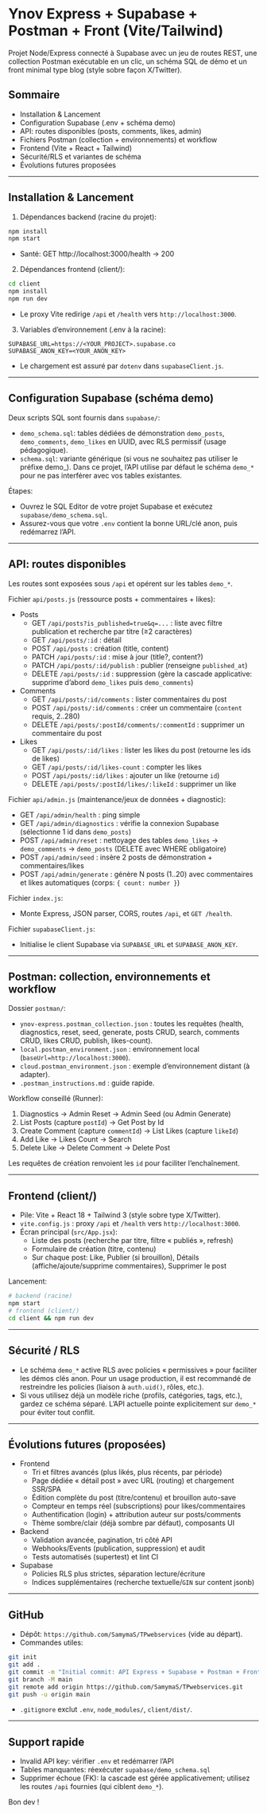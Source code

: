 # Ynov Express + Supabase + Postman + Front (Vite/Tailwind)

Projet Node/Express connecté à Supabase avec un jeu de routes REST, une collection Postman exécutable en un clic, un schéma SQL de démo et un front minimal type blog (style sobre façon X/Twitter).

## Sommaire
- Installation & Lancement
- Configuration Supabase (.env + schéma demo)
- API: routes disponibles (posts, comments, likes, admin)
- Fichiers Postman (collection + environnements) et workflow
- Frontend (Vite + React + Tailwind)
- Sécurité/RLS et variantes de schéma
- Évolutions futures proposées

---

## Installation & Lancement
1) Dépendances backend (racine du projet):
```bash
npm install
npm start
```
- Santé: GET http://localhost:3000/health → 200

2) Dépendances frontend (client/):
```bash
cd client
npm install
npm run dev
```
- Le proxy Vite redirige `/api` et `/health` vers `http://localhost:3000`.

3) Variables d’environnement (.env à la racine):
```
SUPABASE_URL=https://<YOUR_PROJECT>.supabase.co
SUPABASE_ANON_KEY=<YOUR_ANON_KEY>
```
- Le chargement est assuré par `dotenv` dans `supabaseClient.js`.

---

## Configuration Supabase (schéma demo)
Deux scripts SQL sont fournis dans `supabase/`:
- `demo_schema.sql`: tables dédiées de démonstration `demo_posts`, `demo_comments`, `demo_likes` en UUID, avec RLS permissif (usage pédagogique).
- `schema.sql`: variante générique (si vous ne souhaitez pas utiliser le préfixe demo_). Dans ce projet, l’API utilise par défaut le schéma `demo_*` pour ne pas interférer avec vos tables existantes.

Étapes:
- Ouvrez le SQL Editor de votre projet Supabase et exécutez `supabase/demo_schema.sql`.
- Assurez-vous que votre `.env` contient la bonne URL/clé anon, puis redémarrez l’API.

---

## API: routes disponibles
Les routes sont exposées sous `/api` et opérent sur les tables `demo_*`.

Fichier `api/posts.js` (ressource posts + commentaires + likes):
- Posts
  - GET `/api/posts?is_published=true&q=...` : liste avec filtre publication et recherche par titre (≥2 caractères)
  - GET `/api/posts/:id` : détail
  - POST `/api/posts` : création (title, content)
  - PATCH `/api/posts/:id` : mise à jour (title?, content?)
  - PATCH `/api/posts/:id/publish` : publier (renseigne `published_at`)
  - DELETE `/api/posts/:id` : suppression (gère la cascade applicative: supprime d’abord `demo_likes` puis `demo_comments`)
- Comments
  - GET `/api/posts/:id/comments` : lister commentaires du post
  - POST `/api/posts/:id/comments` : créer un commentaire (`content` requis, 2..280)
  - DELETE `/api/posts/:postId/comments/:commentId` : supprimer un commentaire du post
- Likes
  - GET `/api/posts/:id/likes` : lister les likes du post (retourne les ids de likes)
  - GET `/api/posts/:id/likes-count` : compter les likes
  - POST `/api/posts/:id/likes` : ajouter un like (retourne `id`)
  - DELETE `/api/posts/:postId/likes/:likeId` : supprimer un like

Fichier `api/admin.js` (maintenance/jeux de données + diagnostic):
- GET `/api/admin/health` : ping simple
- GET `/api/admin/diagnostics` : vérifie la connexion Supabase (sélectionne 1 id dans `demo_posts`)
- POST `/api/admin/reset` : nettoyage des tables `demo_likes` → `demo_comments` → `demo_posts` (DELETE avec WHERE obligatoire)
- POST `/api/admin/seed` : insère 2 posts de démonstration + commentaires/likes
- POST `/api/admin/generate` : génère N posts (1..20) avec commentaires et likes automatiques (corps: `{ count: number }`)

Fichier `index.js`:
- Monte Express, JSON parser, CORS, routes `/api`, et `GET /health`.

Fichier `supabaseClient.js`:
- Initialise le client Supabase via `SUPABASE_URL` et `SUPABASE_ANON_KEY`.

---

## Postman: collection, environnements et workflow
Dossier `postman/`:
- `ynov-express.postman_collection.json` : toutes les requêtes (health, diagnostics, reset, seed, generate, posts CRUD, search, comments CRUD, likes CRUD, publish, likes-count).
- `local.postman_environment.json` : environnement local (`baseUrl=http://localhost:3000`).
- `cloud.postman_environment.json` : exemple d’environnement distant (à adapter).
- `.postman_instructions.md` : guide rapide.

Workflow conseillé (Runner):
1. Diagnostics → Admin Reset → Admin Seed (ou Admin Generate)
2. List Posts (capture `postId`) → Get Post by Id
3. Create Comment (capture `commentId`) → List Likes (capture `likeId`)
4. Add Like → Likes Count → Search
5. Delete Like → Delete Comment → Delete Post

Les requêtes de création renvoient les `id` pour faciliter l’enchaînement.

---

## Frontend (client/)
- Pile: Vite + React 18 + Tailwind 3 (style sobre type X/Twitter).
- `vite.config.js` : proxy `/api` et `/health` vers `http://localhost:3000`.
- Écran principal (`src/App.jsx`):
  - Liste des posts (recherche par titre, filtre « publiés », refresh)
  - Formulaire de création (titre, contenu)
  - Sur chaque post: Like, Publier (si brouillon), Détails (affiche/ajoute/supprime commentaires), Supprimer le post

Lancement:
```bash
# backend (racine)
npm start
# frontend (client/)
cd client && npm run dev
```

---

## Sécurité / RLS
- Le schéma `demo_*` active RLS avec policies « permissives » pour faciliter les démos clés anon. Pour un usage production, il est recommandé de restreindre les policies (liaison à `auth.uid()`, rôles, etc.).
- Si vous utilisez déjà un modèle riche (profils, catégories, tags, etc.), gardez ce schéma séparé. L’API actuelle pointe explicitement sur `demo_*` pour éviter tout conflit.

---

## Évolutions futures (proposées)
- Frontend
  - Tri et filtres avancés (plus likés, plus récents, par période)
  - Page dédiée « détail post » avec URL (routing) et chargement SSR/SPA
  - Édition complète du post (titre/contenu) et brouillon auto-save
  - Compteur en temps réel (subscriptions) pour likes/commentaires
  - Authentification (login) + attribution auteur sur posts/comments
  - Thème sombre/clair (déjà sombre par défaut), composants UI
- Backend
  - Validation avancée, pagination, tri côté API
  - Webhooks/Events (publication, suppression) et audit
  - Tests automatisés (supertest) et lint CI
- Supabase
  - Policies RLS plus strictes, séparation lecture/écriture
  - Indices supplémentaires (recherche textuelle/`GIN` sur content jsonb)

---

## GitHub
- Dépôt: `https://github.com/SamymaS/TPwebservices` (vide au départ).
- Commandes utiles:
```bash
git init
git add .
git commit -m "Initial commit: API Express + Supabase + Postman + Front Vite"
git branch -M main
git remote add origin https://github.com/SamymaS/TPwebservices.git
git push -u origin main
```
- `.gitignore` exclut `.env`, `node_modules/`, `client/dist/`.

---

## Support rapide
- Invalid API key: vérifier `.env` et redémarrer l’API
- Tables manquantes: réexécuter `supabase/demo_schema.sql`
- Supprimer échoue (FK): la cascade est gérée applicativement; utilisez les routes `/api` fournies (qui ciblent `demo_*`).

Bon dev !
